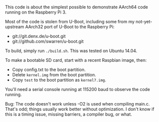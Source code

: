 This code is about the simplest possible to demonstrate AArch64 code running
on the Raspberry Pi 3.

Most of the code is stolen from U-Boot, including some from my not-yet-
upstream AArch32 port of U-Boot to the Raspberry Pi:
* git://git.denx.de/u-boot.git
* git://github.com/swarren/u-boot.git

To build, simply run `./build.sh`. This was tested on Ubuntu 14.04.

To make a bootable SD card, start with a recent Raspbian image, then:
* Copy config.txt to the boot partition.
* Delete `kernel.img` from the boot partition.
* Copy `test` to the boot partition as `kernel7.img`.

You'll need a serial console running at 115200 baud to observe the code
running. 

Bug: The code doesn't work unless -O2 is used when compiling main.c. That's
odd; things usually work better without optimization. I don't know if this is
a timing issue, missing barriers, a compiler bug, or what.
